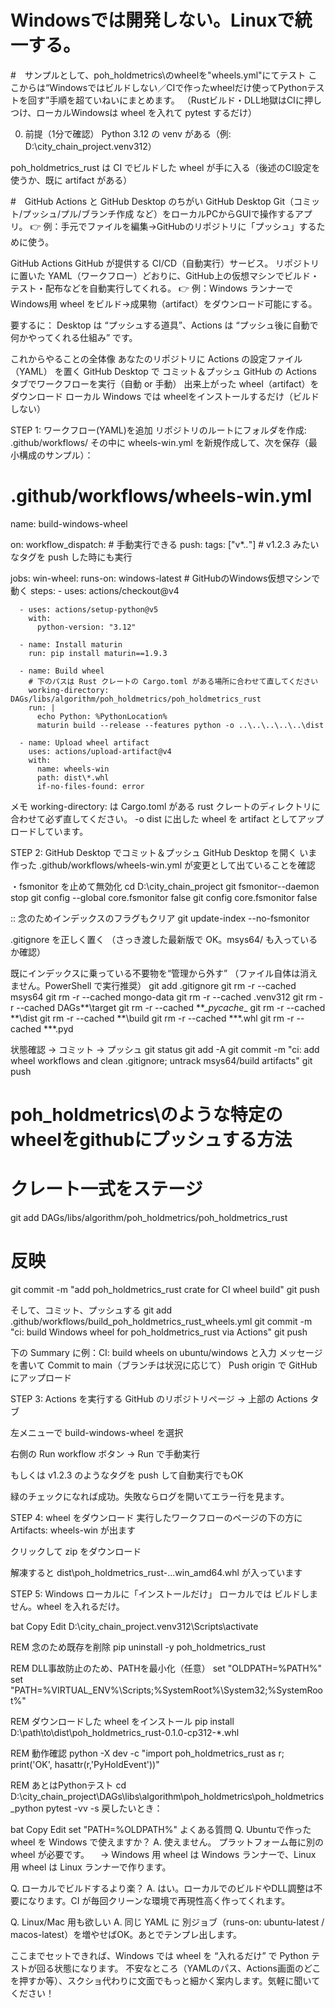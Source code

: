 # Windowsでは開発しない。Linuxで統一する。
#　サンプルとして、poh_holdmetrics\のwheelを"wheels.yml"にてテスト
ここからは“Windowsではビルドしない／CIで作ったwheelだけ使ってPythonテストを回す”手順を超ていねいにまとめます。
（Rustビルド・DLL地獄はCIに押しつけ、ローカルWindowsは wheel を入れて pytest するだけ）

0) 前提（1分で確認）
Python 3.12 の venv がある（例: D:\city_chain_project\.venv312）

poh_holdmetrics_rust は CI でビルドした wheel が手に入る（後述のCI設定を使うか、既に artifact がある）


#　GitHub Actions と GitHub Desktop のちがい
GitHub Desktop
Git（コミット/プッシュ/プル/ブランチ作成 など）をローカルPCからGUIで操作するアプリ。
👉 例：手元でファイルを編集→GitHubのリポジトリに「プッシュ」するために使う。

GitHub Actions
GitHub が提供する CI/CD（自動実行）サービス。
リポジトリに置いた YAML（ワークフロー）どおりに、GitHub上の仮想マシンでビルド・テスト・配布などを自動実行してくれる。
👉 例：Windows ランナーで Windows用 wheel をビルド→成果物（artifact）をダウンロード可能にする。

要するに：
Desktop は “プッシュする道具”、Actions は “プッシュ後に自動で何かやってくれる仕組み” です。

これからやることの全体像
あなたのリポジトリに Actions の設定ファイル（YAML） を置く
GitHub Desktop で コミット＆プッシュ
GitHub の Actions タブでワークフローを実行（自動 or 手動）
出来上がった wheel（artifact）をダウンロード
ローカル Windows では wheelをインストールするだけ（ビルドしない）

STEP 1: ワークフロー(YAML)を追加
リポジトリのルートにフォルダを作成:
.github/workflows/
その中に wheels-win.yml を新規作成して、次を保存（最小構成のサンプル）：
# .github/workflows/wheels-win.yml
name: build-windows-wheel

on:
  workflow_dispatch:          # 手動実行できる
  push:
    tags: ["v*.*.*"]          # v1.2.3 みたいなタグを push した時にも実行

jobs:
  win-wheel:
    runs-on: windows-latest   # GitHubのWindows仮想マシンで動く
    steps:
      - uses: actions/checkout@v4

      - uses: actions/setup-python@v5
        with:
          python-version: "3.12"

      - name: Install maturin
        run: pip install maturin==1.9.3

      - name: Build wheel
        # 下のパスは Rust クレートの Cargo.toml がある場所に合わせて直してください
        working-directory: DAGs/libs/algorithm/poh_holdmetrics/poh_holdmetrics_rust
        run: |
          echo Python: %PythonLocation%
          maturin build --release --features python -o ..\..\..\..\..\dist

      - name: Upload wheel artifact
        uses: actions/upload-artifact@v4
        with:
          name: wheels-win
          path: dist\*.whl
          if-no-files-found: error

メモ
working-directory: は Cargo.toml がある rust クレートのディレクトリに合わせて必ず直してください。
-o dist に出した wheel を artifact としてアップロードしています。

STEP 2: GitHub Desktop でコミット＆プッシュ
GitHub Desktop を開く
いま作った .github/workflows/wheels-win.yml が変更として出ていることを確認

・fsmonitor を止めて無効化
cd D:\city_chain_project
git fsmonitor--daemon stop
git config --global core.fsmonitor false
git config core.fsmonitor false

:: 念のためインデックスのフラグもクリア
git update-index --no-fsmonitor

.gitignore を正しく置く
（さっき渡した最新版で OK。msys64/ も入っているか確認）

既にインデックスに乗っている不要物を“管理から外す”
（ファイル自体は消えません。PowerShell で実行推奨）
git add .gitignore
git rm -r --cached msys64
git rm -r --cached mongo-data
git rm -r --cached .venv312
git rm -r --cached DAGs\**\target
git rm -r --cached **\__pycache__
git rm -r --cached **\dist
git rm -r --cached **\build
git rm -r --cached **\*.whl
git rm -r --cached **\*.pyd

状態確認 → コミット → プッシュ
git status
git add -A
git commit -m "ci: add wheel workflows and clean .gitignore; untrack msys64/build artifacts"
git push

# poh_holdmetrics\のような特定のwheelをgithubにプッシュする方法
# クレート一式をステージ
git add DAGs/libs/algorithm/poh_holdmetrics/poh_holdmetrics_rust

# 反映
git commit -m "add poh_holdmetrics_rust crate for CI wheel build"
git push

そして、コミット、プッシュする
git add .github/workflows/build_poh_holdmetrics_rust_wheels.yml
git commit -m "ci: build Windows wheel for poh_holdmetrics_rust via Actions"
git push


下の Summary に例：CI: build wheels on ubuntu/windows と入力
メッセージを書いて Commit to main（ブランチは状況に応じて）
Push origin で GitHub にアップロード

STEP 3: Actions を実行する
GitHub のリポジトリページ → 上部の Actions タブ

左メニューで build-windows-wheel を選択

右側の Run workflow ボタン → Run で手動実行

もしくは v1.2.3 のようなタグを push して自動実行でもOK

緑のチェックになれば成功。失敗ならログを開いてエラー行を見ます。

STEP 4: wheel をダウンロード
実行したワークフローのページの下の方に Artifacts: wheels-win が出ます

クリックして zip をダウンロード

解凍すると dist\poh_holdmetrics_rust-...win_amd64.whl が入っています

STEP 5: Windows ローカルに「インストールだけ」
ローカルでは ビルドしません。wheel を入れるだけ。

bat
Copy
Edit
D:\city_chain_project\.venv312\Scripts\activate

REM 念のため既存を削除
pip uninstall -y poh_holdmetrics_rust

REM DLL事故防止のため、PATHを最小化（任意）
set "OLDPATH=%PATH%"
set "PATH=%VIRTUAL_ENV%\Scripts;%SystemRoot%\System32;%SystemRoot%"

REM ダウンロードした wheel をインストール
pip install D:\path\to\dist\poh_holdmetrics_rust-0.1.0-cp312-*.whl

REM 動作確認
python -X dev -c "import poh_holdmetrics_rust as r; print('OK', hasattr(r,'PyHoldEvent'))"

REM あとはPythonテスト
cd D:\city_chain_project\DAGs\libs\algorithm\poh_holdmetrics\poh_holdmetrics_python
pytest -vv -s
戻したいとき：

bat
Copy
Edit
set "PATH=%OLDPATH%"
よくある質問
Q. Ubuntuで作った wheel を Windows で使えますか？
A. 使えません。 プラットフォーム毎に別の wheel が必要です。
　→ Windows 用 wheel は Windows ランナーで、Linux 用 wheel は Linux ランナーで作ります。

Q. ローカルでビルドするより楽？
A. はい。ローカルでのビルドやDLL調整は不要になります。CI が毎回クリーンな環境で再現性高く作ってくれます。

Q. Linux/Mac 用も欲しい
A. 同じ YAML に 別ジョブ（runs-on: ubuntu-latest / macos-latest）を増やせばOK。あとでテンプレ出します。

ここまでセットできれば、Windows では wheel を “入れるだけ” で Python テストが回る状態になります。
不安なところ（YAMLのパス、Actions画面のどこを押すか等）、スクショ代わりに文面でもっと細かく案内します。気軽に聞いてください！
